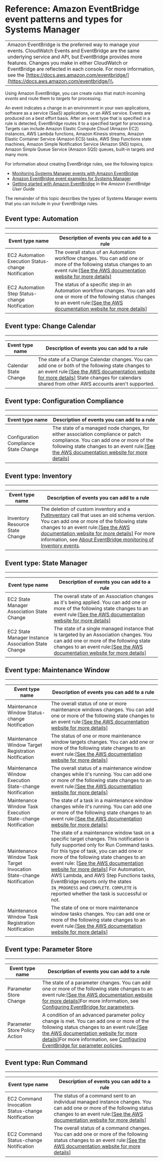# Reference: Amazon EventBridge event patterns and types for Systems Manager<a name="reference-eventbridge-events"></a>


|  | 
| --- |
| Amazon EventBridge is the preferred way to manage your events\. CloudWatch Events and EventBridge are the same underlying service and API, but EventBridge provides more features\. Changes you make in either CloudWatch or EventBridge are reflected in each console\. For more information, see the [https://docs.aws.amazon.com/eventbridge/](https://docs.aws.amazon.com/eventbridge/)\. | 

Using Amazon EventBridge, you can create *rules* that match incoming *events* and route them to *targets* for processing\. 

An event indicates a change in an environment in your own applications, software as a service \(SaaS\) applications, or an AWS service\. Events are produced on a best effort basis\. After an event type that is specified in a rule is detected, EventBridge routes it to a specified target for processing\. Targets can include Amazon Elastic Compute Cloud \(Amazon EC2\) instances, AWS Lambda functions, Amazon Kinesis streams, Amazon Elastic Container Service \(Amazon ECS\) tasks, AWS Step Functions state machines, Amazon Simple Notification Service \(Amazon SNS\) topics, Amazon Simple Queue Service \(Amazon SQS\) queues, built\-in targets and many more\.

For information about creating EventBridge rules, see the following topics:
+ [Monitoring Systems Manager events with Amazon EventBridge](monitoring-eventbridge-events.md)
+ [Amazon EventBridge event examples for Systems Manager](monitoring-systems-manager-event-examples.md)
+ [Getting started with Amazon EventBridge](https://docs.aws.amazon.com/eventbridge/latest/userguide/eb-get-started.html) in the *Amazon EventBridge User Guide*

The remainder of this topic describes the types of Systems Manager events that you can include in your EventBridge rules\.

 

## Event type: Automation<a name="event-type-automation"></a>


****  

| Event type name  | Description of events you can add to a rule | 
| --- | --- | 
| EC2 Automation Execution Status\-change Notification | The overall status of an Automation workflow changes\. You can add one or more of the following status changes to an event rule:[\[See the AWS documentation website for more details\]](http://docs.aws.amazon.com/systems-manager/latest/userguide/reference-eventbridge-events.html) | 
| EC2 Automation Step Status\-change Notification | The status of a specific step in an Automation workflow changes\. You can add one or more of the following status changes to an event rule:[\[See the AWS documentation website for more details\]](http://docs.aws.amazon.com/systems-manager/latest/userguide/reference-eventbridge-events.html) | 

## Event type: Change Calendar<a name="event-type-change-calendar"></a>


****  

| Event type name | Description of events you can add to a rule | 
| --- | --- | 
| Calendar State Change | The state of a Change Calendar changes\. You can add one or both of the following state changes to an event rule:[\[See the AWS documentation website for more details\]](http://docs.aws.amazon.com/systems-manager/latest/userguide/reference-eventbridge-events.html) State changes for calendars shared from other AWS accounts aren't supported\.  | 

## Event type: Configuration Compliance<a name="event-type-configuration-compliance"></a>


****  

| Event type name | Description of events you can add to a rule | 
| --- | --- | 
| Configuration Compliance State Change | The state of a managed node changes, for either association compliance or patch compliance\. You can add one or more of the following state changes to an event rule:[\[See the AWS documentation website for more details\]](http://docs.aws.amazon.com/systems-manager/latest/userguide/reference-eventbridge-events.html) | 

## Event type: Inventory<a name="event-type-inventory"></a>


****  

| Event type name | Description of events you can add to a rule | 
| --- | --- | 
| Inventory Resource State Change | The deletion of custom inventory and a [PutInventory](https://docs.aws.amazon.com/systems-manager/latest/APIReference/API_PutInventory.html) call that uses an old schema version\. You can add one or more of the following state changes to an event rule:[\[See the AWS documentation website for more details\]](http://docs.aws.amazon.com/systems-manager/latest/userguide/reference-eventbridge-events.html) For more information, see [About EventBridge monitoring of Inventory events](systems-manager-inventory-setting-up-eventbridge.md)\.  | 

## Event type: State Manager<a name="event-type-state-manager"></a>


****  

| Event type name | Description of events you can add to a rule | 
| --- | --- | 
| EC2 State Manager Association State Change | The overall state of an Association changes as it's being applied\. You can add one or more of the following state changes to an event rule:[\[See the AWS documentation website for more details\]](http://docs.aws.amazon.com/systems-manager/latest/userguide/reference-eventbridge-events.html) | 
| EC2 State Manager Instance Association State Change | The state of a single managed instance that is targeted by an Association changes\. You can add one or more of the following state changes to an event rule:[\[See the AWS documentation website for more details\]](http://docs.aws.amazon.com/systems-manager/latest/userguide/reference-eventbridge-events.html) | 

## Event type: Maintenance Window<a name="event-type-maintenance-window"></a>


****  

| Event type name | Description of events you can add to a rule | 
| --- | --- | 
| Maintenance Window Status\-change Notification | The overall status of one or more maintenance windows changes\. You can add one or more of the following state changes to an event rule:[\[See the AWS documentation website for more details\]](http://docs.aws.amazon.com/systems-manager/latest/userguide/reference-eventbridge-events.html) | 
| Maintenance Window Target Registration Notification | The status of one or more maintenance window targets changes\. You can add one or more of the following state changes to an event rule:[\[See the AWS documentation website for more details\]](http://docs.aws.amazon.com/systems-manager/latest/userguide/reference-eventbridge-events.html) | 
| Maintenance Window Execution State\-change Notification | The overall status of a maintenance window changes while it's running\. You can add one or more of the following state changes to an event rule:[\[See the AWS documentation website for more details\]](http://docs.aws.amazon.com/systems-manager/latest/userguide/reference-eventbridge-events.html) | 
| Maintenance Window Task Execution State\-change Notification | The state of a task in a maintenance window changes while it's running\. You can add one or more of the following state changes to an event rule:[\[See the AWS documentation website for more details\]](http://docs.aws.amazon.com/systems-manager/latest/userguide/reference-eventbridge-events.html) | 
| Maintenance Window Task Target Invocation State\-change Notification |  The state of a maintenance window task on a specific target changes\. This notification is fully supported only for Run Command tasks\. For this type of task, you can add one or more of the following state changes to an event rule: [\[See the AWS documentation website for more details\]](http://docs.aws.amazon.com/systems-manager/latest/userguide/reference-eventbridge-events.html) For Automation, AWS Lambda, and AWS Step Functions tasks, EventBridge reports only the states `IN_PROGRESS` and `COMPLETE`\. `COMPLETE` is reported whether the task is successful or not\.  | 
| Maintenance Window Task Registration Notification | The state of one or more maintenance window tasks changes\. You can add one or more of the following state changes to an event rule:[\[See the AWS documentation website for more details\]](http://docs.aws.amazon.com/systems-manager/latest/userguide/reference-eventbridge-events.html) | 

## Event type: Parameter Store<a name="event-type-parameter-store"></a>


****  

| Event type name | Description of events you can add to a rule | 
| --- | --- | 
| Parameter Store Change | The state of a parameter changes\. You can add one or more of the following state changes to an event rule:[\[See the AWS documentation website for more details\]](http://docs.aws.amazon.com/systems-manager/latest/userguide/reference-eventbridge-events.html)For more information, see [Configuring EventBridge for parameters](sysman-paramstore-cwe.md#cwe-parameter-changes)\. | 
| Parameter Store Policy Action | A condition of an advanced parameter policy change is met\. You can add one or more of the following status changes to an event rule:[\[See the AWS documentation website for more details\]](http://docs.aws.amazon.com/systems-manager/latest/userguide/reference-eventbridge-events.html)For more information, see [Configuring EventBridge for parameter policies](sysman-paramstore-cwe.md#cwe-parameter-policy-status)\. | 

## Event type: Run Command<a name="event-type-run-command"></a>


****  

| Event type name | Description of events you can add to a rule | 
| --- | --- | 
| EC2 Command Invocation Status\-change Notification | The status of a command sent to an individual managed instance changes\. You can add one or more of the following status changes to an event rule:[\[See the AWS documentation website for more details\]](http://docs.aws.amazon.com/systems-manager/latest/userguide/reference-eventbridge-events.html) | 
| EC2 Command Status\-change Notification  | The overall status of a command changes\. You can add one or more of the following status changes to an event rule:[\[See the AWS documentation website for more details\]](http://docs.aws.amazon.com/systems-manager/latest/userguide/reference-eventbridge-events.html) | 